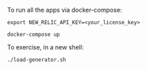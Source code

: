 To run all the apps via docker-compose:

```shell
export NEW_RELIC_API_KEY=<your_license_key>

docker-compose up
```

To exercise, in a new shell:
```shell
./load-generator.sh
```